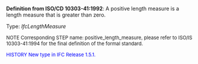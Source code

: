 ﻿**Definition from ISO/CD 10303-41:1992**: A positive length measure is a length measure that is greater than zero.

Type: _IfcLengthMeasure_

> <font size="-1">
  NOTE Corresponding STEP name: positive_length_measure, please refer to ISO/IS 10303-41:1994
  for the final definition of the formal standard.
</font>

> <font size="-1" color="#0000FF">
  HISTORY New type in IFC Release 1.5.1.
</font>